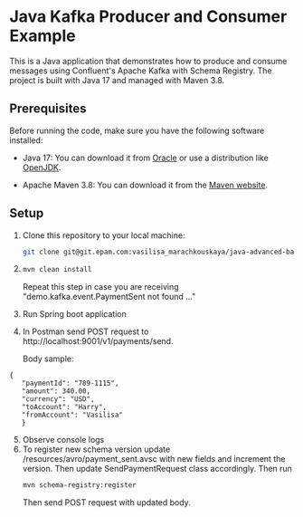 # Java Kafka Producer and Consumer Example

This is a Java application that demonstrates how to produce and consume messages using Confluent's Apache Kafka with Schema Registry. The project is built with Java 17 and managed with Maven 3.8.

## Prerequisites

Before running the code, make sure you have the following software installed:

- Java 17: You can download it from [Oracle](https://www.oracle.com/java/technologies/javase-jdk17-downloads.html) or use a distribution like [OpenJDK](https://adoptopenjdk.net/).

- Apache Maven 3.8: You can download it from the [Maven website](https://maven.apache.org/download.cgi).

## Setup

1. Clone this repository to your local machine:

   ```bash
   git clone git@git.epam.com:vasilisa_marachkouskaya/java-advanced-backend.git -b <branch>

2. ```bash
   mvn clean install
   ```
   Repeat this step in case you are receiving "demo.kafka.event.PaymentSent not found ..."

3. Run Spring boot application
4. In Postman send POST request to http://localhost:9001/v1/payments/send.

   Body sample:
```
{
   "paymentId": "789-1115",
   "amount": 340.00,
   "currency": "USD",
   "toAccount": "Harry",
   "fromAccount": "Vasilisa"
   }
```
5. Observe console logs
6. To register new schema version update /resources/avro/payment_sent.avsc with new fields and increment the version.
Then update SendPaymentRequest class accordingly. Then run
   ```bash
   mvn schema-registry:register
   ```
   Then send POST request with updated body.

